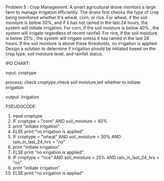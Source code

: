 Problem 5 : Crop Management.
A smart agricultural drone monitors a large farm to manage irrigation efficiently. The drone first checks the type of crop being monitored whether it's wheat, corn, or rice. For wheat, if the soil moisture is below 30%, and if it has not rained in the last 24 hours, the system will initiate irrigation. For corn, if the soil moisture is below 40% , the system will irrigate regardless of recent rainfall. For rice, if the soil moisture is below 25% , the system will irrigate unless it has rained in the last 24 hours. If the soil moisture is above these thresholds, no irrigation is applied. Design a solution to determine if irrigation should be initiated based on the crop type, soil moisture level, and rainfall status.

IPO CHART:

input: 
croptype

process:
check croptype,check soil moisture,tell whether to initiate irrigation

output: 
irrigation

PSEUDOCODE:
1. input croptype
2. IF croptype = "corn" AND soil_moisture < 40%
3. print "initiate irrigation"
4. ELSE print "no irrigation is applied"
5. IF croptype = "wheat" AND soil_moisture < 30% AND rain_in_last_24_hrs = "no"
6. print "initiate irrigation"
7. ELSE print "no irrigation is applied"
8. IF croptype = "rice" AND soil_moisture < 25% AND rain_in_last_24_hrs = "no"
9. print "initiate irrigation"
10. ELSE print "no irrigation is applied" 
 
